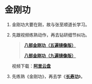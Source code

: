 # 金刚功

1. 金刚功大要在刚，故与张至顺道长学习。

2. 先跟视频练熟动作，再去钻研细节纠功。

   > [**八部金刚功（五遍镜像版）**](https://www.bilibili.com/video/BV1k5411R7S3)
   >
   > [**八部金刚功（九遍镜像版）**](https://www.bilibili.com/video/BV1vT4y1e77g)

   视频下载：[**阿里云盘**](https://www.aliyundrive.com/s/QsEv3HCsNYs)

2. 先练熟《金刚功》，再去学《[**长寿功**](https://github.com/liyi1472/approach-to-changshougong)》。